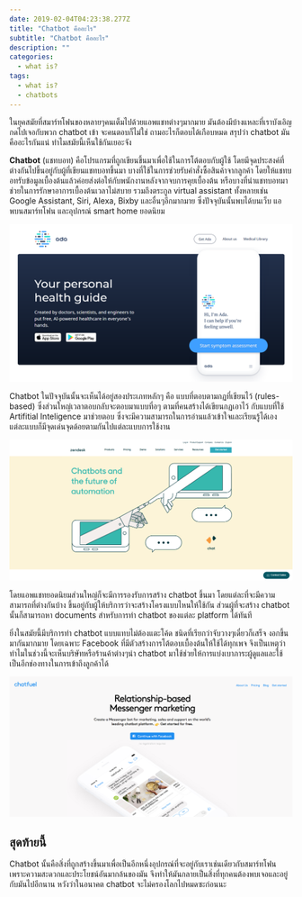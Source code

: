 ```yaml
---
date: 2019-02-04T04:23:38.277Z
title: "Chatbot คืออะไร"
subtitle: "Chatbot คืออะไร"
description: ""
categories:
  - what is?
tags:
  - what is?
  - chatbots
---
```


ในยุคสมัยที่สมาร์ทโฟนของหลายๆคนเต็มไปด้วยแอพแชทต่างๆมากมาย มันต้องมีบ้างแหละที่เราบังเอิญกดไปเจอกับพวก chatbot เข้า จะคนตอบก็ไม่ใช่ ถามอะไรก็ตอบได้เกือบหมด สรุปว่า chatbot มันคืออะไรกันแน่ ทำไมสมัยนี้เห็นใช้กันเยอะจัง

**Chatbot** (แชทบอท) คือโปรแกรมที่ถูกเขียนขึ้นมาเพื่อใช้ในการโต้ตอบกับผู้ใช้ โดยมีจุดประสงค์ที่ต่างกันไปขึ้นอยู่กับผู้ที่เขียนแชทบอทขึ้นมา บางที่ใช้ในการช่วยรับคำสั่งซื้อสินค้าจากลูกค้า โดยให้แชทบอทรับข้อมูลเบื้องต้นแล้วค่อยส่งต่อให้กับพนักงานหลังจากจบการคุยเบื้องต้น หรือบางที่นำแชทบอทมาช่วยในการรักษาอาการเบื้องต้นเวลาไม่สบาย รวมถึงตระกูล virtual assistant ทั้งหลายเช่น Google Assistant, Siri, Alexa, Bixby และอื่นๆอีกมากมาย ซึ่งปัจจุบันนั้นพบได้บนเว็บ แอพบนสมาร์ทโฟน และอุปกรณ์ smart home ยอดนิยม

![อย่างของ Ada นี้ก็เหมือนการยกหมอทั้งโรงพยาบาลมาอยู่ในสมาร์ทโฟนเรา](./images/0_8S5E7t9qizFtUfA.png)

Chatbot ในปัจจุบันนั้นจะเห็นได้อยู่สองประเภทหลักๆ คือ แบบที่ตอบตามกฏที่เขียนไว้ (rules-based) ซึ่งส่วนใหญ่เวลาตอบกลับจะตอบมาแบบที่อๆ ตามที่คนสร้างได้เขียนกฏเอาไว้ กับแบบที่ใช้ Artifitial Inteligence มาช่วยตอบ ซึ่งจะมีความสามารถในการอ่านแล้วเข้าใจและเรียนรู้ได้เอง แต่ละแบบก็มีจุดเด่นจุดด้อยตามกันไปแต่ละแบบการใช้งาน

![ส่วนของ Zendesk ที่เป็นผู้ให้บริการ customer support ชั้นนำก็เอา AI chatbot มาช่วย](./images/0sZVYISj6k75SVlL3.png)

โดยแอพแชทยอดนิยมส่วนใหญ่ก็จะมีการรองรับการสร้าง chatbot ขึ้นมา โดยแต่ละที่จะมีความสามารถที่ต่างกันบ้าง ขึ้นอยู่กับผู้ให้บริการว่าจะสร้างโครงแบบไหนให้ใช้กัน ส่วนผู้ที่จะสร้าง chatbot นั้นก็สามารถหา documents สำหรับการทำ chatbot ของแต่ละ platform ได้ทันที

ยิ่งในสมัยนี้มีบริการทำ chatbot แบบแทบไม่ต้องแตะโค้ด ชนิดที่เรียกว่าจับวางๆเดี๋ยวก็เสร็จ งอกขึ้นมากันมากมาย โดยเฉพาะ Facebook ที่มีตัวสร้างการโต้ตอบเบื้องต้นให้ใช้ได้ทุกเพจ จึงเป็นเหตุว่าทำไมในช่วงนี้จะเห็นบริษัทหรือร้านค้าต่างๆนำ chatbot มาใช้ช่วยให้การแบ่งเบาภาระผู้ดูแลและใช้เป็นอีกช่องทางในการเข้าถึงลูกค้าได้

![สร้างได้ไม่ต้องโค้ด แค่ใช้ Chatfuel](./images/00aY7ZRSYsxEn9pL4.png)

## สุดท้ายนี้

Chatbot นั้นคือสิ่งที่ถูกสร้างขึ้นมาเพื่อเป็นอีกหนึ่งอุปกรณ์ที่จะอยู่กับเราเช่นเดียวกับสมาร์ทโฟน เพราะความสะดวกและประโยชน์อันมากล้นของมัน จึงทำให้มันกลายเป็นสิ่งที่ทุกคนต้องพบเจอและอยู่กับมันไปอีกนาน หวังว่าในอนาคต chatbot จะไม่ครองโลกไปหมดซะก่อนนะ
